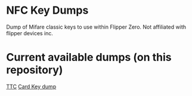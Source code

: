 # NFC Key Dumps
Dump of Mifare classic keys to use within Flipper Zero. Not affiliated with flipper devices inc.

# Current available dumps (on this repository)
[TTC](https://oao-tts.ru/) [Card Key dump](https://github.com/1nfameArts/NFCMifareClassicKeys/blob/main/TTC.txt)
